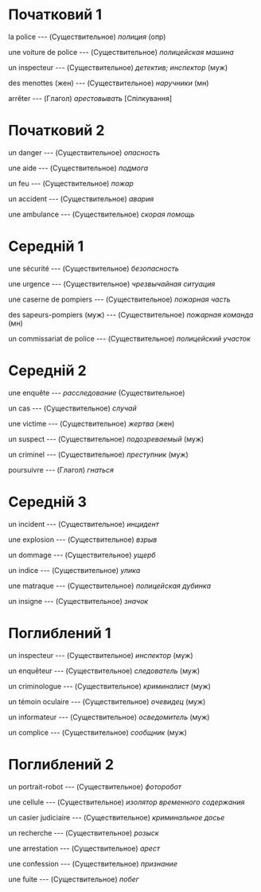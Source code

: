 # Початковий 1

la police --- (Существительное)
*полиция* (опр)



une voiture de police --- (Существительное)
*полицейская машина*



un inspecteur --- (Существительное)
*детектив; инспектор* (муж)



des menottes (жен) --- (Существительное)
*наручники* (мн)



arrêter --- (Глагол)
*арестовывать* [Спілкування]



# Початковий 2

un danger --- (Существительное)
*опасность*



une aide --- (Существительное)
*подмога*



un feu --- (Существительное)
*пожар*



un accident --- (Существительное)
*авария*



une ambulance --- (Существительное)
*скорая помощь*



# Середній 1

une sécurité --- (Существительное)
*безопасность*



une urgence --- (Существительное)
*чрезвычайная ситуация*



une caserne de pompiers --- (Существительное)
*пожарная часть*



des sapeurs-pompiers (муж) --- (Существительное)
*пожарная команда* (мн)



un commissariat de police --- (Существительное)
*полицейский участок*



# Середній 2

une enquête --- *расследование*
(Существительное)



un cas --- (Существительное)
*случай*



une victime --- (Существительное)
*жертва* (жен)



un suspect --- (Существительное)
*подозреваемый* (муж)



un criminel --- (Существительное)
*преступник* (муж)



poursuivre --- (Глагол)
*гнаться*



# Середній 3

un incident --- (Существительное)
*инцидент*



une explosion --- (Существительное)
*взрыв*



un dommage --- (Существительное)
*ущерб*



un indice --- (Существительное)
*улика*



une matraque --- (Существительное)
*полицейская дубинка*



un insigne --- (Существительное)
*значок*



# Поглиблений 1

un inspecteur --- (Существительное)
*инспектор* (муж)



un enquêteur --- (Существительное)
*следователь* (муж)



un criminologue --- (Существительное)
*криминалист* (муж)



un témoin oculaire --- (Существительное)
*очевидец* (муж)



un informateur --- (Существительное)
*осведомитель* (муж)



un complice --- (Существительное)
*сообщник* (муж)



# Поглиблений 2

un portrait-robot --- (Существительное)
*фоторобот*



une cellule --- (Существительное)
*изолятор временного содержания*



un casier judiciaire --- (Существительное)
*криминальное досье*



un recherche --- (Существительное)
*розыск*



une arrestation --- (Существительное)
*арест*



une confession --- (Существительное)
*признание*



une fuite --- (Существительное)
*побег*
